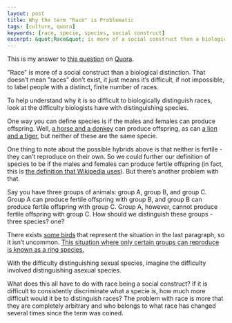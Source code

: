 ```yaml
---
layout: post
title: Why the term "Race" is Problematic
tags: [culture, quora]
keywords: [race, specie, species, social construct]
excerpt: &quot;Race&quot; is more of a social construct than a biological distinction. That doesn’t mean &quot;races&quot; don’t exist, it just means it’s difficult, if not impossible, to label people with a distinct, finite number of races.
---
```


This is my answer to [this question](https://www.quora.com/Is-%E2%80%9Crace-%E2%80%9D-as-we-think-of-it-a-social-construct) on [Quora](https://www.quora.com).

"Race" is more of a social construct than a biological distinction. That doesn’t mean "races" don’t exist, it just means it’s difficult, if not impossible, to label people with a distinct, finite number of races.

To help understand why it is so difficult to biologically distinguish races, look at the difficulty biologists have with distinguishing species.

One way you can define species is if the males and females can produce offspring. Well, [a horse and a donkey](https://en.wikipedia.org/wiki/Mule) can produce offspring, as can [a lion and a tiger](https://en.wikipedia.org/wiki/Liger), but neither of these are the same specie.

One thing to note about the possible hybrids above is that neither is fertile - they can’t reproduce on their own. So we could further our definition of species to be if the males and females can produce fertile offspring (in fact, this is [the definition that Wikipedia uses](https://en.wikipedia.org/wiki/Species)). But there’s another problem with that.

Say you have three groups of animals: group A, group B, and group C. Group A can produce fertile offspring with group B, and group B can produce fertile offspring with group C. Group A, however, cannot produce fertile offspring with group C. How should we distinguish these groups - three species? one?

There exists [some birds](https://en.wikipedia.org/wiki/Larus) that represent the situation in the last paragraph, so it isn’t uncommon. [This situation where only certain groups can reproduce is known as a ring species.](https://en.wikipedia.org/wiki/Ring_species)

With the difficulty distinguishing sexual species, imagine the difficulty involved distinguishing asexual species.

What does this all have to do with race being a social construct? If it is difficult to consistently discriminate what a specie is, how much more difficult would it be to distinguish races? The problem with race is more that they are completely arbitrary and who belongs to what race has changed several times since the term was coined.